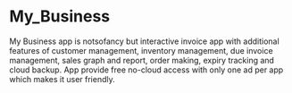 # My_Business
My Business app is notsofancy but interactive invoice app with additional features of customer management, inventory management, due invoice management,
sales graph and report, order making, expiry tracking and cloud backup. App provide free no-cloud access with only one ad per app which makes it user friendly.
